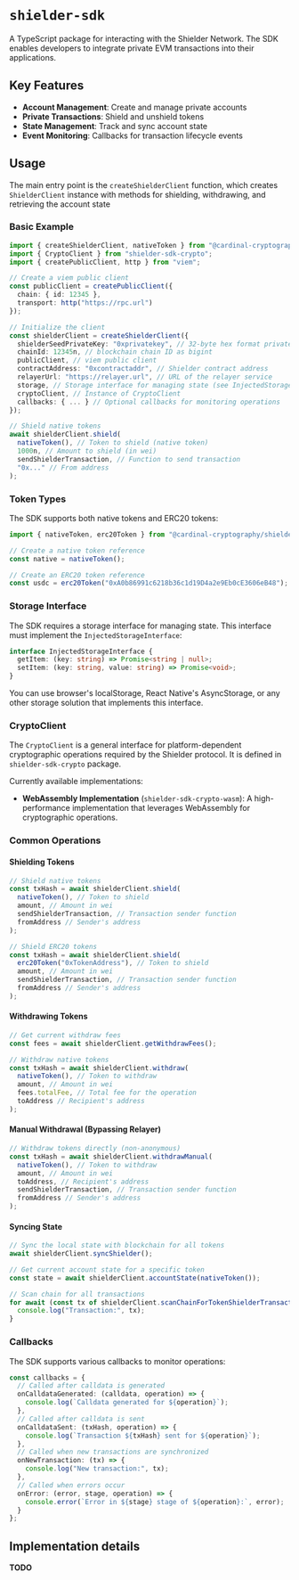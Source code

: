# `shielder-sdk`

A TypeScript package for interacting with the Shielder Network. The SDK enables developers to integrate private EVM transactions into their applications.

## Key Features

- **Account Management**: Create and manage private accounts
- **Private Transactions**: Shield and unshield tokens
- **State Management**: Track and sync account state
- **Event Monitoring**: Callbacks for transaction lifecycle events

## Usage

The main entry point is the `createShielderClient` function, which creates `ShielderClient` instance with methods for shielding, withdrawing, and retrieving the account state

### Basic Example

```typescript
import { createShielderClient, nativeToken } from "@cardinal-cryptography/shielder-sdk";
import { CryptoClient } from "shielder-sdk-crypto";
import { createPublicClient, http } from "viem";

// Create a viem public client
const publicClient = createPublicClient({
  chain: { id: 12345 },
  transport: http("https://rpc.url")
});

// Initialize the client
const shielderClient = createShielderClient({
  shielderSeedPrivateKey: "0xprivatekey", // 32-byte hex format private key
  chainId: 12345n, // blockchain chain ID as bigint
  publicClient, // viem public client
  contractAddress: "0xcontractaddr", // Shielder contract address
  relayerUrl: "https://relayer.url", // URL of the relayer service
  storage, // Storage interface for managing state (see InjectedStorageInterface)
  cryptoClient, // Instance of CryptoClient
  callbacks: { ... } // Optional callbacks for monitoring operations
});

// Shield native tokens
await shielderClient.shield(
  nativeToken(), // Token to shield (native token)
  1000n, // Amount to shield (in wei)
  sendShielderTransaction, // Function to send transaction
  "0x..." // From address
);
```

### Token Types

The SDK supports both native tokens and ERC20 tokens:

```typescript
import { nativeToken, erc20Token } from "@cardinal-cryptography/shielder-sdk";

// Create a native token reference
const native = nativeToken();

// Create an ERC20 token reference
const usdc = erc20Token("0xA0b86991c6218b36c1d19D4a2e9Eb0cE3606eB48");
```

### Storage Interface

The SDK requires a storage interface for managing state. This interface must implement the `InjectedStorageInterface`:

```typescript
interface InjectedStorageInterface {
  getItem: (key: string) => Promise<string | null>;
  setItem: (key: string, value: string) => Promise<void>;
}
```

You can use browser's localStorage, React Native's AsyncStorage, or any other storage solution that implements this interface.

### CryptoClient

The `CryptoClient` is a general interface for platform-dependent cryptographic operations required by the Shielder protocol. It is defined in `shielder-sdk-crypto` package.

Currently available implementations:

- **WebAssembly Implementation** (`shielder-sdk-crypto-wasm`): A high-performance implementation that leverages WebAssembly for cryptographic operations.

### Common Operations

#### Shielding Tokens

```typescript
// Shield native tokens
const txHash = await shielderClient.shield(
  nativeToken(), // Token to shield
  amount, // Amount in wei
  sendShielderTransaction, // Transaction sender function
  fromAddress // Sender's address
);

// Shield ERC20 tokens
const txHash = await shielderClient.shield(
  erc20Token("0xTokenAddress"), // Token to shield
  amount, // Amount in wei
  sendShielderTransaction, // Transaction sender function
  fromAddress // Sender's address
);
```

#### Withdrawing Tokens

```typescript
// Get current withdraw fees
const fees = await shielderClient.getWithdrawFees();

// Withdraw native tokens
const txHash = await shielderClient.withdraw(
  nativeToken(), // Token to withdraw
  amount, // Amount in wei
  fees.totalFee, // Total fee for the operation
  toAddress // Recipient's address
);
```

#### Manual Withdrawal (Bypassing Relayer)

```typescript
// Withdraw tokens directly (non-anonymous)
const txHash = await shielderClient.withdrawManual(
  nativeToken(), // Token to withdraw
  amount, // Amount in wei
  toAddress, // Recipient's address
  sendShielderTransaction, // Transaction sender function
  fromAddress // Sender's address
);
```

#### Syncing State

```typescript
// Sync the local state with blockchain for all tokens
await shielderClient.syncShielder();

// Get current account state for a specific token
const state = await shielderClient.accountState(nativeToken());

// Scan chain for all transactions
for await (const tx of shielderClient.scanChainForTokenShielderTransactions()) {
  console.log("Transaction:", tx);
}
```

### Callbacks

The SDK supports various callbacks to monitor operations:

```typescript
const callbacks = {
  // Called after calldata is generated
  onCalldataGenerated: (calldata, operation) => {
    console.log(`Calldata generated for ${operation}`);
  },
  // Called after calldata is sent
  onCalldataSent: (txHash, operation) => {
    console.log(`Transaction ${txHash} sent for ${operation}`);
  },
  // Called when new transactions are synchronized
  onNewTransaction: (tx) => {
    console.log("New transaction:", tx);
  },
  // Called when errors occur
  onError: (error, stage, operation) => {
    console.error(`Error in ${stage} stage of ${operation}:`, error);
  }
};
```

## Implementation details

**TODO**
